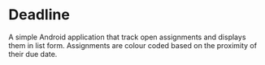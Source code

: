 # Deadline
A simple Android application that track open assignments and displays them in list form. Assignments are colour coded based on the proximity of their due date.
